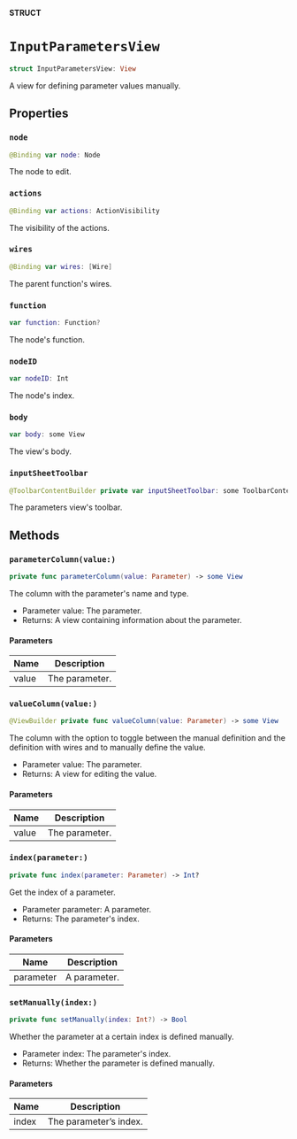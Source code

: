 **STRUCT**

# `InputParametersView`

```swift
struct InputParametersView: View
```

A view for defining parameter values manually.

## Properties
### `node`

```swift
@Binding var node: Node
```

The node to edit.

### `actions`

```swift
@Binding var actions: ActionVisibility
```

The visibility of the actions.

### `wires`

```swift
@Binding var wires: [Wire]
```

The parent function's wires.

### `function`

```swift
var function: Function?
```

The node's function.

### `nodeID`

```swift
var nodeID: Int
```

The node's index.

### `body`

```swift
var body: some View
```

The view's body.

### `inputSheetToolbar`

```swift
@ToolbarContentBuilder private var inputSheetToolbar: some ToolbarContent
```

The parameters view's toolbar.

## Methods
### `parameterColumn(value:)`

```swift
private func parameterColumn(value: Parameter) -> some View
```

The column with the parameter's name and type.
- Parameter value: The parameter.
- Returns: A view containing information about the parameter.

#### Parameters

| Name | Description |
| ---- | ----------- |
| value | The parameter. |

### `valueColumn(value:)`

```swift
@ViewBuilder private func valueColumn(value: Parameter) -> some View
```

The column with the option to toggle between the manual definition and the definition with wires
and to manually define the value.
- Parameter value: The parameter.
- Returns: A view for editing the value.

#### Parameters

| Name | Description |
| ---- | ----------- |
| value | The parameter. |

### `index(parameter:)`

```swift
private func index(parameter: Parameter) -> Int?
```

Get the index of a parameter.
- Parameter parameter: A parameter.
- Returns: The parameter's index.

#### Parameters

| Name | Description |
| ---- | ----------- |
| parameter | A parameter. |

### `setManually(index:)`

```swift
private func setManually(index: Int?) -> Bool
```

Whether the parameter at a certain index is defined manually.
- Parameter index: The parameter's index.
- Returns: Whether the parameter is defined manually.

#### Parameters

| Name | Description |
| ---- | ----------- |
| index | The parameter’s index. |